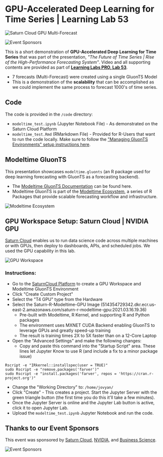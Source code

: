# GPU-Accelerated Deep Learning for Time Series | Learning Lab 53

![Saturn Cloud GPU Multi-Forecast](img/saturn_cloud_gpu_multiforecast.jpg)

![Event Sponsors](img/event_sponsors.jpg)

This is a short demonstration of __GPU-Accelerated Deep Learning for Time Series__ that was part of the presentation, _"The Future of Time Series | Rise of the High-Performance Forecasting System"_. Video and all supporting contents are provided as part of [__Learning Labs PRO, Lab 53__](https://university.business-science.io/p/learning-labs-pro).

- 7 forecasts (Multi-Forecast) were created using a single GluonTS Model
- This is a demonstration of the __scalability__ that can be accomplished as we could implement the same process to forecast 1000's of time series. 

## Code

The code is provided in the `/code` directory:

- `modeltime_test.ipynb` (Jupyter Notebook File) - As demonstrated on the Saturn Cloud Platform
- `modeltime_test.Rmd` (RMarkdown File) - Provided for R-Users that want to run the code locally. Make sure to follow the ["Managing GluonTS Environments" setup instructions here](https://business-science.github.io/modeltime.gluonts/articles/managing-envs.html). 

## Modeltime GluonTS

This presentation showcases `modeltime.gluonts` (an R package used for deep learning forecasting with GluonTS as a forecasting backend). 

- The [Modeltime GluonTS Documentation](https://business-science.github.io/modeltime.gluonts/) can be found here. 
- Modeltime GluonTS is part of the [Modeltime Ecosystem](https://business-science.github.io/modeltime/), a series of R Packages that provide scalable forecasting workflow and infrastructure. 

![Modeltime Ecosystem](img/modeltime_ecosystem.jpg)

## GPU Workspace Setup: Saturn Cloud | NVIDIA GPU 

[Saturn Cloud](https://www.saturncloud.io/) enables us to run data science code across multiple machines or with GPUs, then deploy to dashboards, APIs, and scheduled jobs. We used the GPU capability in this lab. 

![GPU Workspace](img/workspace_settings.jpg)

### Instructions:

- Go to the [SaturnCloud Platform](https://www.saturncloud.io/) to create a GPU Workspace and Modeltime GluonTS Environment 
- Click "Create Custom Project"
- Select the "T4 GPU" type from the Hardware
- Select the Saturn-R-Modeltime-GPU Image (514354729342.dkr.ecr.us-east-2.amazonaws.com/saturn-r-modeltime-gpu:2021.03.16.19.36)
  - Pre-built with Modeltime, R Kernel, and supporting R and Python packages
  - The environment uses MXNET CUDA Backend enabling GluonTS to leverage GPUs and greatly speed-up training
  - The result is training times 2X to 5X faster than on a 12-Core Laptop
- Open the "Advanced Settings" and make the following changes:
  - Copy and paste this command into the "Startup Script" area. These lines let Jupyter Know to use R (and include a fix to a minor package issue)

```
Rscript -e "IRkernel::installspec(user = TRUE)"
sudo Rscript -e "remove.packages('farver')"
sudo Rscript -e "install.packages('farver', repos = 'https://cran.r-project.org')"
```

  - Change the "Working Directory" to: `/home/jovyan/`
- Click "Create" - This creates a project. Start the Jupyter Server with the green triangle button (the first time you do this it'll take a few minutes).
- Once the Jupyter Server is online and the Jupyter Lab button is active, click it to open Jupyter Lab.
- Upload the `modeltime_test.ipynb` Jupyter Notebook and run the code.

## Thanks to our Event Sponsors

This event was sponsored by [Saturn Cloud](https://www.saturncloud.io/), [NVIDIA](https://www.nvidia.com/), and [Business Science](https://www.business-science.io/).

![Event Sponsors](img/event_sponsors.jpg)
